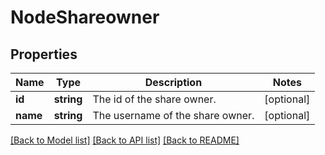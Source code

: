 # NodeShareowner

## Properties
Name | Type | Description | Notes
------------ | ------------- | ------------- | -------------
**id** | **string** | The id of the share owner. | [optional] 
**name** | **string** | The username of the share owner. | [optional] 

[[Back to Model list]](../README.md#documentation-for-models) [[Back to API list]](../README.md#documentation-for-api-endpoints) [[Back to README]](../README.md)


